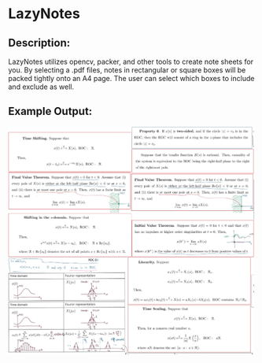 # LazyNotes

## Description:
LazyNotes utilizes opencv, packer, and other tools to create note sheets
for you. By selecting a .pdf files, notes in rectangular or square boxes
will be packed tightly onto an A4 page. The user can select which boxes to include and exclude as well.

## Example Output:
<img src="imgs/exampleout.png" alt="example output" width="500"/>
